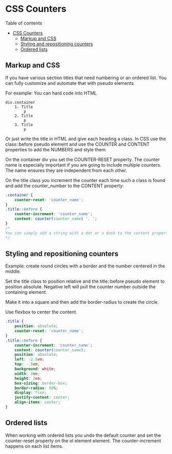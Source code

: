 # CSS Counters
Table of contents
- [CSS Counters](#css-counters)
	- [Markup and CSS](#markup-and-css)
	- [Styling and repositioning counters](#styling-and-repositioning-counters)
	- [Ordered lists](#ordered-lists)
## Markup and CSS
If you have various section titles that need numbering or an ordered list. You can fully customize and automate that with pseudo elements.

For example:
You can hard code into HTML 
```
div.container
	1. Title
		p
	2. Title
		p
	3. Title
		p
```
Or just write the title in HTML and give each heading a class. In  CSS use the class::before pseudo element and use the COUNTER and CONTENT properties to add the NUMBERS and style them.

On the container div you set the COUNTER-RESET property. The counter name is especially important if you are going to include multiple counters. The name ensures they are independent from each other.

On the title class you increment the counter each time such a class is found and add the counter_number to the CONTENT property:
```CSS
.container {
	counter-reset: 'counter_name';
}
.title::before { 
	counter-increment: 'counter_name'; 
	content: counter(counter_name) '. ';
}
/*
You can simply add a string with a dot or a dash to the content property to create seperation.
*/
```
## Styling and repositioning counters
Example: create round circles with a border and the number centered in the middle.

Set the title class to position relative and the title::before pseudo element to position absolute. Negative left will pull the counter number outside the containing element.

Make it into a square and then add the border-radius to create the circle.

Use flexbox to center the content.
```CSS
.title {
	position: absolute; 
	counter-reset: 'counter_name';
}
.title::before {
	counter-increment: 'counter_name'; 
	content: counter(counter_name);
	position: absolute; 
	left: -2.5em;
	top: -.5em;
	background: white;
	width: 2em;
	height: 2em;
	box-sizing: border-box;
	border-radius: 50%;
	display: flex;
	justify-content: center;
	align-items: center;
}
```
## Ordered lists
When working with ordered lists you undo the default counter and set the counter-reset property on the ol element element. The counter-increment happens on each list items. 
